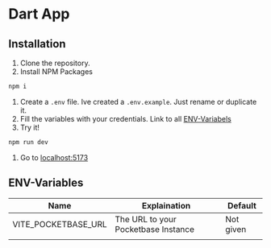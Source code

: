 # Dart App

## Installation

1. Clone the repository.
2. Install NPM Packages

```bash
npm i
```

1. Create a `.env` file. Ive created a `.env.example`. Just rename or duplicate it.
2. Fill the variables  with your credentials. Link to all [ENV-Variabels](https://www.notion.so/Dart-App-1776b88a2c528156a055d12cb3320855?pvs=21)
3. Try it!

```bash
npm run dev
```

1. Go to [localhost:5173](http://localhost:5173) 

## ENV-Variables

| Name | Explaination | Default |
| --- | --- | --- |
| VITE_POCKETBASE_URL | The URL to your Pocketbase Instance | Not given |
|  |  |  |